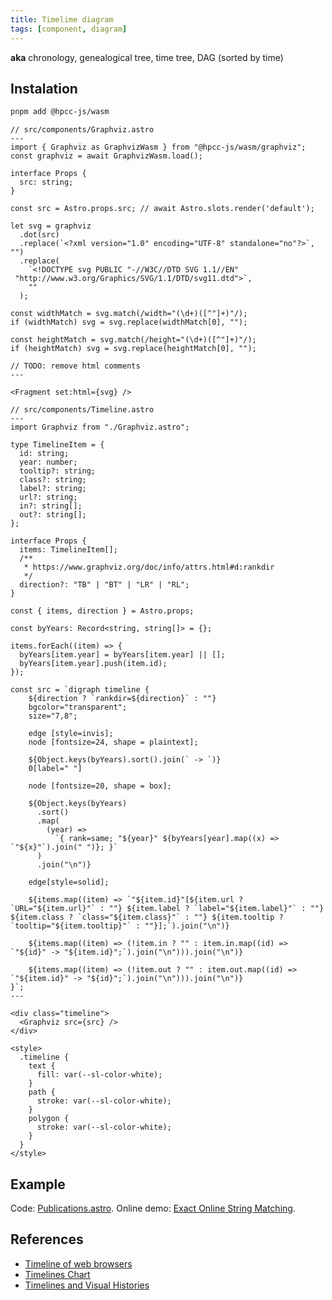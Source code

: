```yaml
---
title: Timelime diagram
tags: [component, diagram]
---
```


**aka** chronology, genealogical tree, time tree, DAG (sorted by time)

## Instalation

```bash title="Instal dependencies…"
pnpm add @hpcc-js/wasm
```

```astro
// src/components/Graphviz.astro
---
import { Graphviz as GraphvizWasm } from "@hpcc-js/wasm/graphviz";
const graphviz = await GraphvizWasm.load();

interface Props {
  src: string;
}

const src = Astro.props.src; // await Astro.slots.render('default');

let svg = graphviz
  .dot(src)
  .replace(`<?xml version="1.0" encoding="UTF-8" standalone="no"?>`, "")
  .replace(
    `<!DOCTYPE svg PUBLIC "-//W3C//DTD SVG 1.1//EN"
 "http://www.w3.org/Graphics/SVG/1.1/DTD/svg11.dtd">`,
    ""
  );

const widthMatch = svg.match(/width="(\d+)([^"]+)"/);
if (widthMatch) svg = svg.replace(widthMatch[0], "");

const heightMatch = svg.match(/height="(\d+)([^"]+)"/);
if (heightMatch) svg = svg.replace(heightMatch[0], "");

// TODO: remove html comments
---

<Fragment set:html={svg} />
```

```astro
// src/components/Timeline.astro
---
import Graphviz from "./Graphviz.astro";

type TimelineItem = {
  id: string;
  year: number;
  tooltip?: string;
  class?: string;
  label?: string;
  url?: string;
  in?: string[];
  out?: string[];
};

interface Props {
  items: TimelineItem[];
  /**
   * https://www.graphviz.org/doc/info/attrs.html#d:rankdir
   */
  direction?: "TB" | "BT" | "LR" | "RL";
}

const { items, direction } = Astro.props;

const byYears: Record<string, string[]> = {};

items.forEach((item) => {
  byYears[item.year] = byYears[item.year] || [];
  byYears[item.year].push(item.id);
});

const src = `digraph timeline {
    ${direction ? `rankdir=${direction}` : ""}
    bgcolor="transparent";
    size="7,8";

    edge [style=invis];
    node [fontsize=24, shape = plaintext];

    ${Object.keys(byYears).sort().join(` -> `)}
    0[label=" "]

    node [fontsize=20, shape = box];

    ${Object.keys(byYears)
      .sort()
      .map(
        (year) =>
          `{ rank=same; "${year}" ${byYears[year].map((x) => `"${x}"`).join(" ")}; }`
      )
      .join("\n")}

    edge[style=solid];

    ${items.map((item) => `"${item.id}"[${item.url ? `URL="${item.url}"` : ""} ${item.label ? `label="${item.label}"` : ""} ${item.class ? `class="${item.class}"` : ""} ${item.tooltip ? `tooltip="${item.tooltip}"` : ""}];`).join("\n")}

    ${items.map((item) => (!item.in ? "" : item.in.map((id) => `"${id}" -> "${item.id}";`).join("\n"))).join("\n")}

    ${items.map((item) => (!item.out ? "" : item.out.map((id) => `"${item.id}" -> "${id}";`).join("\n"))).join("\n")}
}`;
---

<div class="timeline">
  <Graphviz src={src} />
</div>

<style>
  .timeline {
    text {
      fill: var(--sl-color-white);
    }
    path {
      stroke: var(--sl-color-white);
    }
    polygon {
      stroke: var(--sl-color-white);
    }
  }
</style>
```

## Example

Code: [Publications.astro](https://github.com/stereobooster/exact-online-string-matching/blob/main/src/components/Publications.astro). Online demo: [Exact Online String Matching](https://exact.stereobooster.com/).

## References

- [Timeline of web browsers](https://upload.wikimedia.org/wikipedia/commons/7/74/Timeline_of_web_browsers.svg)
- [Timelines Chart](https://github.com/vasturiano/timelines-chart)
- [Timelines and Visual Histories](http://euclid.psych.yorku.ca/SCS/Gallery/timelines.html)

